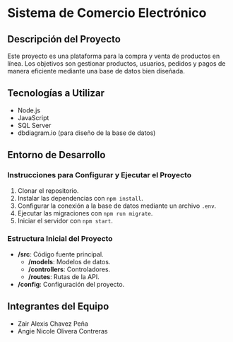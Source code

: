 # Sistema de Comercio Electrónico

## Descripción del Proyecto
Este proyecto es una plataforma para la compra y venta de productos en línea. Los objetivos son gestionar productos, usuarios, pedidos y pagos de manera eficiente mediante una base de datos bien diseñada.

## Tecnologías a Utilizar
- Node.js
- JavaScript
- SQL Server
- dbdiagram.io (para diseño de la base de datos)

## Entorno de Desarrollo
### Instrucciones para Configurar y Ejecutar el Proyecto
1. Clonar el repositorio.
2. Instalar las dependencias con `npm install`.
3. Configurar la conexión a la base de datos mediante un archivo `.env`.
4. Ejecutar las migraciones con `npm run migrate`.
5. Iniciar el servidor con `npm start`.

### Estructura Inicial del Proyecto
- **/src**: Código fuente principal.
  - **/models**: Modelos de datos.
  - **/controllers**: Controladores.
  - **/routes**: Rutas de la API.
- **/config**: Configuración del proyecto.

## Integrantes del Equipo
- Zair Alexis Chavez Peña
- Angie Nicole Olivera Contreras 




